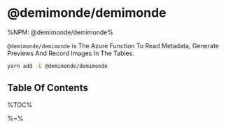 # @demimonde/demimonde

%NPM: @demimonde/demimonde%

`@demimonde/demimonde` is The Azure Function To Read Metadata, Generate Previews And Record Images In The Tables.

```sh
yarn add -E @demimonde/demimonde
```

## Table Of Contents

%TOC%

%~%